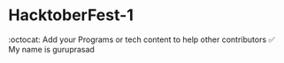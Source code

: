 # HacktoberFest-1
:octocat: Add your Programs or tech content to help other contributors ✅
My name is guruprasad 
